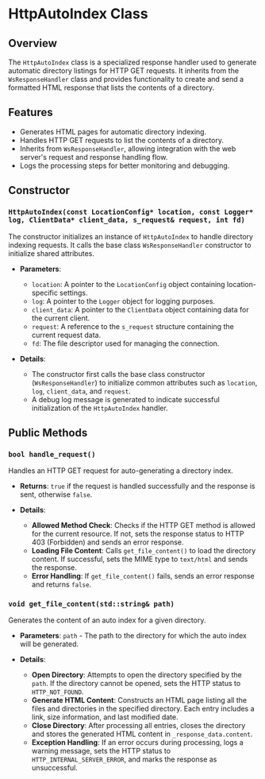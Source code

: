 # HttpAutoIndex Class

## Overview
The `HttpAutoIndex` class is a specialized response handler used to generate automatic directory listings for HTTP GET requests. It inherits from the `WsResponseHandler` class and provides functionality to create and send a formatted HTML response that lists the contents of a directory.

## Features
- Generates HTML pages for automatic directory indexing.
- Handles HTTP GET requests to list the contents of a directory.
- Inherits from `WsResponseHandler`, allowing integration with the web server's request and response handling flow.
- Logs the processing steps for better monitoring and debugging.

## Constructor
### `HttpAutoIndex(const LocationConfig* location, const Logger* log, ClientData* client_data, s_request& request, int fd)`
The constructor initializes an instance of `HttpAutoIndex` to handle directory indexing requests. It calls the base class `WsResponseHandler` constructor to initialize shared attributes.

- **Parameters**:
    - `location`: A pointer to the `LocationConfig` object containing location-specific settings.
    - `log`: A pointer to the `Logger` object for logging purposes.
    - `client_data`: A pointer to the `ClientData` object containing data for the current client.
    - `request`: A reference to the `s_request` structure containing the current request data.
    - `fd`: The file descriptor used for managing the connection.

- **Details**:
    - The constructor first calls the base class constructor (`WsResponseHandler`) to initialize common attributes such as `location`, `log`, `client_data`, and `request`.
    - A debug log message is generated to indicate successful initialization of the `HttpAutoIndex` handler.

## Public Methods

### `bool handle_request()`
Handles an HTTP GET request for auto-generating a directory index.

- **Returns**: `true` if the request is handled successfully and the response is sent, otherwise `false`.

- **Details**:
    - **Allowed Method Check**: Checks if the HTTP GET method is allowed for the current resource. If not, sets the response status to HTTP 403 (Forbidden) and sends an error response.
    - **Loading File Content**: Calls `get_file_content()` to load the directory content. If successful, sets the MIME type to `text/html` and sends the response.
    - **Error Handling**: If `get_file_content()` fails, sends an error response and returns `false`.

### `void get_file_content(std::string& path)`
Generates the content of an auto index for a given directory.

- **Parameters**: `path` - The path to the directory for which the auto index will be generated.

- **Details**:
    - **Open Directory**: Attempts to open the directory specified by the `path`. If the directory cannot be opened, sets the HTTP status to `HTTP_NOT_FOUND`.
    - **Generate HTML Content**: Constructs an HTML page listing all the files and directories in the specified directory. Each entry includes a link, size information, and last modified date.
    - **Close Directory**: After processing all entries, closes the directory and stores the generated HTML content in `_response_data.content`.
    - **Exception Handling**: If an error occurs during processing, logs a warning message, sets the HTTP status to `HTTP_INTERNAL_SERVER_ERROR`, and marks the response as unsuccessful.